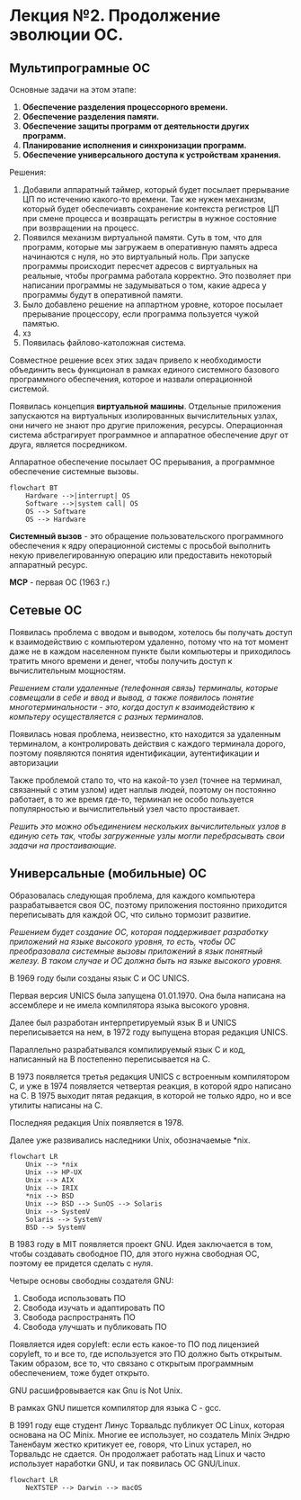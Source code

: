 # Лекция №2. Продолжение эволюции ОС.

## Мультипрограмные ОС

Основные задачи на этом этапе:

1. **Обеспечение разделения процессорного времени.**  
2. **Обеспечение разделения памяти.**
3. **Обеспечение защиты программ от деятельности других программ.**
4. **Планирование исполнения и синхронизации программ.**
5. **Обеспечение универсального доступа к устройствам хранения.**

Решения:

1. Добавили аппаратный таймер, который будет посылает прерывание ЦП по истечению какого-то времени. Так же нужен механизм, который будет обеспечиавть сохранение контекста регистров ЦП при смене процесса и возвращать регистры в нужное состояние при возвращении на процесс.
2. Появился механизм виртуальной памяти. Суть в том, что для программ, которые мы загружаем в оперативную память адреса начинаются с нуля, но это виртуальный ноль. При запуске программы происходит пересчет адресов с виртуальных на реальные, чтобы программа работала корректно. Это позволяет при написании программы не задумываться о том, какие адреса у программы будут в оперативной памяти.
3. Было добавлено решение на аппартном уровне, которое посылает прерывание процессору, если программа пользуется чужой памятью.
4. хз
5. Появилась файлово-католожная система.

Совместное решение всех этих задач привело к необходимости объединить весь функционал в рамках единого системного базового программного обеспечения, которое и назвали операционной системой.

Появилась концепция **виртуальной машины**. Отдельные приложения запускаются на виртуальных изолированных вычислительных узлах, они ничего не знают про другие приложения, ресурсы. Операционная система абстрагирует программное и аппаратное обеспечение друг от друга, является посредником.

Аппаратное обеспечение посылает ОС прерывания, а программное обеспечение системные вызовы.

```mermaid
flowchart BT
    Hardware -->|interrupt| OS
    Software -->|system call| OS
    OS --> Software
    OS --> Hardware
```

**Системный вызов** - это обращение пользовательского программного обеспечения к ядру операционной системы с просьбой выполнить некую привелегированную операцию или предоставить некоторый аппаратный ресурс.

**MCP** - первая ОС (1963 г.)

## Сетевые ОС

Появилась проблема с вводом и выводом, хотелось бы получать доступ к взаимодействию с компьютером удаленно, потому что на тот момент даже не в каждом населенном пункте были компьютеры и приходилось тратить много времени и денег, чтобы получить доступ к вычислительным мощностям. 

_Решением стали удаленные (телефонная связь) терминалы, которые совмещали в себе и ввод и вывод, а также появилось понятие многотерминальности - это, когда доступ к взаимодействию к компьтеру осуществляется с разных терминалов._

Появилась новая проблема, неизвестно, кто находится за удаленным терминалом, а контролировать действия с каждого терминала дорого, поэтому появляются понятия идентификации, аутентификации и авторизации

Также проблемой стало то, что на какой-то узел (точнее на терминал, связанный с этим узлом) идет наплыв людей, поэтому он постоянно работает, в то же время где-то, терминал не особо пользуется популярностью и вычислительный узел часто простаивает. 

_Решить это можно объединением нескольких вычислительных узлов в единую сеть так, чтобы загруженные узлы могли перебрасывать свои задачи на простаивающие._

## Универсальные (мобильные) ОС

Образовалась следующая проблема, для каждого компьютера разрабатывается своя ОС, поэтому приложения постоянно приходится переписывать для каждой ОС, что сильно тормозит развитие.

_Решением будет создание ОС, которая поддерживает разработку приложений на языке высокого уровня, то есть, чтобы ОС преобразовала системные вызовы приложений в язык понятный железу. В таком случае и ОС должна быть на языке высокого уровня._

В 1969 году были созданы язык C и ОС UNICS.

Первая версия UNICS была запущена 01.01.1970. Она была написана на ассемблере и не имела компилятора языка высокого уровня. 

Далее был разработан интерпретируемый язык B и UNICS переписывается на нем, в 1972 году выпущена вторая редакция UNICS.

Параллельно разрабатывался компилируемый язык C и код, написанный на B постепенно переписывается на C.

В 1973 появляется третья редакция UNICS с встроенным компилятором C, и уже в 1974 появляется четвертая реакция, в которой ядро написано на C. В 1975 выходит пятая редакция, в которой не только ядро, но и все утилиты написаны на C.

Последняя редакция Unix появляется в 1978. 

Далее уже развивались наследники Unix, обозначаемые *nix.

```mermaid
flowchart LR
	Unix --> *nix
    Unix --> HP-UX
    Unix --> AIX
    Unix --> IRIX
    *nix --> BSD
    Unix --> BSD --> SunOS --> Solaris
    Unix --> SystemV
    Solaris --> SystemV
    BSD --> SystemV
```
В 1983 году в MIT появляется проект GNU. Идея заключается в том, чтобы создавать свободное ПО, для этого нужна свободная ОС, поэтому ее придется сделать с нуля.

Четыре основы свободны создателя GNU:

1. Свобода использовать ПО
2. Свобода изучать и адаптировать ПО
3. Свобода распространять ПО
4. Свобода улучшать и публиковать ПО

Появляется идея copyleft: если есть какое-то ПО под лицензией copyleft, то и все то, где используется это ПО должно быть открытым. Таким образом, все то, что связано с открытым программным обеспечением, тоже будет открыто.

GNU расшифровывается как Gnu is Not Unix. 

В рамках GNU пишется компилятор для языка C - gcc.

В 1991 году еще студент Линус Торвальдс публикует ОС Linux, которая основана на ОС Minix. Многие ее использует, но создатель Minix Эндрю Таненбаум жестко критикует ее, говоря, что Linux устарел, но Торвальдс не сдается. Он продолжает работать над Linux и часто использует наработки GNU, и так появилась ОС GNU/Linux.

```mermaid
flowchart LR
	NeXTSTEP --> Darwin --> macOS
```
